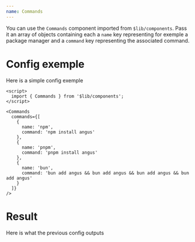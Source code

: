 ```yaml
---
name: Commands
---
```


<script>
  import { Commands } from "$lib/components";

  let commands = [{name:'npm', command:"npm install angus"}, {name:'pnpm', command:"pnpm install angus"}, {name:'bun', command:"bun add angus && bun add angus && bun add angus && bun add angus"}]
</script>

You can use the `Commands` component imported from `$lib/components`. Pass it an array of objects containing each a `name` key representing for exemple a package manager and a `command` key representing the associated command.

# Config exemple
Here is a simple config exemple

```svelte
<script>
  import { Commands } from '$lib/components';
</script>

<Commands
  commands={[
    {
      name: 'npm',
      command: 'npm install angus'
    },
    {
      name: 'pnpm',
      command: 'pnpm install angus'
    },
    {
      name: 'bun',
      command: 'bun add angus && bun add angus && bun add angus && bun add angus'
    }
  ]}
/>
```

# Result

Here is what the previous config outputs
<Commands commands={commands} />

